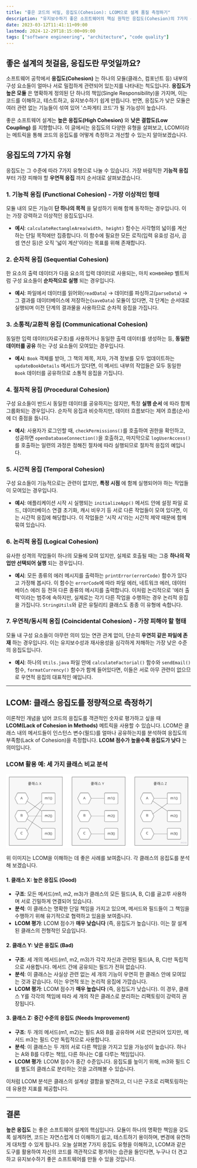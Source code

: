 ```yaml
---
title: "좋은 코드의 비밀, 응집도(Cohesion): LCOM으로 설계 품질 측정하기"
description: "유지보수하기 좋은 소프트웨어의 핵심 원칙인 응집도(Cohesion)의 7가지 유형을 구체적인 예시와 함께 알아봅니다. 또한, 클래스 응집도를 정량적으로 측정하는 LCOM 메트릭을 통해 코드 설계를 분석하고 개선하는 실용적인 방법을 제시합니다."
date: 2023-03-12T11:41:11+09:00
lastmod: 2024-12-29T18:15:00+09:00
tags: ["software engineering", "architecture", "code quality"]
---
```


## 좋은 설계의 첫걸음, 응집도란 무엇일까요?

소프트웨어 공학에서 **응집도(Cohesion)** 는 하나의 모듈(클래스, 컴포넌트 등) 내부의 구성 요소들이 얼마나 서로 밀접하게 관련되어 있는지를 나타내는 척도입니다. **응집도가 높은 모듈** 은 명확하게 정의된 단 하나의 책임(Single Responsibility)을 가지며, 이는 코드를 이해하고, 테스트하고, 유지보수하기 쉽게 만듭니다. 반면, 응집도가 낮은 모듈은 여러 관련 없는 기능들이 섞여 있어 '스파게티 코드'가 될 가능성이 높습니다.

좋은 소프트웨어 설계는 **높은 응집도(High Cohesion)** 와 **낮은 결합도(Low Coupling)** 를 지향합니다. 이 글에서는 응집도의 다양한 유형을 살펴보고, LCOM이라는 메트릭을 통해 코드의 응집도를 어떻게 측정하고 개선할 수 있는지 알아보겠습니다.

## 응집도의 7가지 유형

응집도는 그 수준에 따라 7가지 유형으로 나눌 수 있습니다. 가장 바람직한 **기능적 응집** 부터 가장 피해야 할 **우연적 응집** 까지 순서대로 살펴보겠습니다.

### 1. 기능적 응집 (Functional Cohesion) - 가장 이상적인 형태
모듈 내의 모든 기능이 **단 하나의 목적** 을 달성하기 위해 함께 동작하는 경우입니다. 이는 가장 강력하고 이상적인 응집도입니다.

-   **예시**: `calculateRectangleArea(width, height)` 함수는 사각형의 넓이를 계산하는 단일 목적에만 집중합니다. 이 함수에 필요한 모든 로직(입력 유효성 검사, 곱셈 연산 등)은 오직 '넓이 계산'이라는 목표를 위해 존재합니다.

### 2. 순차적 응집 (Sequential Cohesion)
한 요소의 출력 데이터가 다음 요소의 입력 데이터로 사용되는, 마치 конвейер 벨트처럼 구성 요소들이 **순차적으로 실행** 되는 경우입니다.

-   **예시**: 파일에서 데이터를 읽어와(`readData`) → 데이터를 파싱하고(`parseData`) → 그 결과를 데이터베이스에 저장하는(`saveData`) 모듈이 있다면, 각 단계는 순서대로 실행되며 이전 단계의 결과물을 사용하므로 순차적 응집을 가집니다.

### 3. 소통적/교환적 응집 (Communicational Cohesion)
동일한 입력 데이터(자료구조)를 사용하거나 동일한 출력 데이터를 생성하는 등, **동일한 데이터를 공유** 하는 구성 요소들이 모여있는 경우입니다.

-   **예시**: `Book` 객체를 받아, 그 책의 제목, 저자, 가격 정보를 모두 업데이트하는 `updateBookDetails` 메서드가 있다면, 이 메서드 내부의 작업들은 모두 동일한 `Book` 데이터를 공유하므로 소통적 응집을 가집니다.

### 4. 절차적 응집 (Procedural Cohesion)
구성 요소들이 반드시 동일한 데이터를 공유하지는 않지만, 특정 **실행 순서** 에 따라 함께 그룹화되는 경우입니다. 순차적 응집과 비슷하지만, 데이터 흐름보다는 제어 흐름(순서)에 더 중점을 둡니다.

-   **예시**: 사용자가 로그인할 때, `checkPermissions()`를 호출하여 권한을 확인하고, 성공하면 `openDatabaseConnection()`을 호출하고, 마지막으로 `logUserAccess()`를 호출하는 일련의 과정은 정해진 절차에 따라 실행되므로 절차적 응집의 예입니다.

### 5. 시간적 응집 (Temporal Cohesion)
구성 요소들이 기능적으로는 관련이 없지만, **특정 시점** 에 함께 실행되어야 하는 작업들이 모여있는 경우입니다.

-   **예시**: 애플리케이션 시작 시 실행되는 `initializeApp()` 메서드 안에 설정 파일 로드, 데이터베이스 연결 초기화, 캐시 비우기 등 서로 다른 작업들이 모여 있다면, 이는 시간적 응집에 해당합니다. 이 작업들은 '시작 시'라는 시간적 제약 때문에 함께 묶여 있습니다.

### 6. 논리적 응집 (Logical Cohesion)
유사한 성격의 작업들이 하나의 모듈에 모여 있지만, 실제로 호출될 때는 그중 **하나의 작업만 선택되어 실행** 되는 경우입니다.

-   **예시**: 모든 종류의 에러 메시지를 출력하는 `printError(errorCode)` 함수가 있다고 가정해 봅시다. 이 함수는 `errorCode`에 따라 파일 에러, 네트워크 에러, 데이터베이스 에러 등 전혀 다른 종류의 메시지를 출력합니다. 이처럼 논리적으로 '에러 출력'이라는 범주에 속하지만, 실제로는 각기 다른 작업을 수행하는 경우 논리적 응집을 가집니다. `StringUtils`와 같은 유틸리티 클래스도 종종 이 유형에 속합니다.

### 7. 우연적/동시적 응집 (Coincidental Cohesion) - 가장 피해야 할 형태
모듈 내 구성 요소들이 아무런 의미 있는 연관 관계 없이, 단순히 **우연히 같은 파일에 존재** 하는 경우입니다. 이는 유지보수성과 재사용성을 심각하게 저해하는 가장 낮은 수준의 응집도입니다.

-   **예시**: 하나의 `Utils.java` 파일 안에 `calculateFactorial()` 함수와 `sendEmail()` 함수, `formatCurrency()` 함수가 함께 들어있다면, 이들은 서로 아무 관련이 없으므로 우연적 응집의 대표적인 예입니다.

---

## LCOM: 클래스 응집도를 정량적으로 측정하기

이론적인 개념을 넘어 코드의 응집도를 객관적인 숫자로 평가하고 싶을 때 **LCOM(Lack of Cohesion in Methods)** 메트릭을 사용할 수 있습니다. LCOM은 클래스 내의 메서드들이 인스턴스 변수(필드)를 얼마나 공유하는지를 분석하여 응집도의 부족함(Lack of Cohesion)을 측정합니다. **LCOM 점수가 높을수록 응집도가 낮다** 는 의미입니다.

### LCOM 활용 예: 세 가지 클래스 비교 분석

![LCOM 메트릭](/images/LCOM.jpg)

위 이미지는 LCOM을 이해하는 데 좋은 사례를 보여줍니다. 각 클래스의 응집도를 분석해 보겠습니다.

#### **1. 클래스 X: 높은 응집도 (Good)**
-   **구조**: 모든 메서드(m1, m2, m3)가 클래스의 모든 필드(A, B, C)를 골고루 사용하며 서로 긴밀하게 연결되어 있습니다.
-   **분석**: 이 클래스는 명확한 단일 책임을 가지고 있으며, 메서드와 필드들이 그 책임을 수행하기 위해 유기적으로 협력하고 있음을 보여줍니다.
-   **LCOM 평가**: LCOM 점수가 **매우 낮습니다** (즉, 응집도가 높습니다). 이는 잘 설계된 클래스의 전형적인 모습입니다.

#### **2. 클래스 Y: 낮은 응집도 (Bad)**
-   **구조**: 세 개의 메서드(m1, m2, m3)가 각각 자신과 관련된 필드(A, B, C)만 독립적으로 사용합니다. 메서드 간에 공유되는 필드가 전혀 없습니다.
-   **분석**: 이 클래스는 사실상 관련 없는 세 개의 기능이 우연히 한 클래스 안에 모여있는 것과 같습니다. 이는 우연적 또는 논리적 응집에 가깝습니다.
-   **LCOM 평가**: LCOM 점수가 **매우 높습니다** (즉, 응집도가 낮습니다). 이 경우, 클래스 Y를 각각의 책임에 따라 세 개의 작은 클래스로 분리하는 리팩토링이 강력히 권장됩니다.

#### **3. 클래스 Z: 중간 수준의 응집도 (Needs Improvement)**
-   **구조**: 두 개의 메서드(m1, m2)는 필드 A와 B를 공유하며 서로 연관되어 있지만, 메서드 m3는 필드 C만 독립적으로 사용합니다.
-   **분석**: 이 클래스는 두 개의 서로 다른 책임을 가지고 있을 가능성이 높습니다. 하나는 A와 B를 다루는 책임, 다른 하나는 C를 다루는 책임입니다.
-   **LCOM 평가**: LCOM 점수가 중간 수준입니다. 응집도를 높이기 위해, m3와 필드 C를 별도의 클래스로 분리하는 것을 고려해볼 수 있습니다.

이처럼 LCOM 분석은 클래스의 설계상 결함을 발견하고, 더 나은 구조로 리팩토링하는 데 유용한 지표를 제공합니다.

---

## 결론

**높은 응집도** 는 좋은 소프트웨어 설계의 핵심입니다. 모듈이 하나의 명확한 책임을 갖도록 설계하면, 코드는 자연스럽게 더 이해하기 쉽고, 테스트하기 용이하며, 변경에 유연하게 대처할 수 있게 됩니다. 오늘 살펴본 7가지 응집도 유형을 이해하고, LCOM과 같은 도구를 활용하여 자신의 코드를 객관적으로 평가하는 습관을 들인다면, 누구나 더 견고하고 유지보수하기 좋은 소프트웨어를 만들 수 있을 것입니다.
